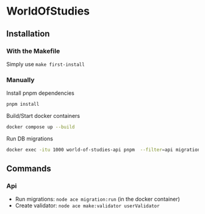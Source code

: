# WorldOfStudies

## Installation

### With the Makefile

Simply use `make first-install`

### Manually

Install pnpm dependencies

```sh
pnpm install
```

Build/Start docker containers

```sh
docker compose up --build
```

Run DB migrations

```sh
docker exec -itu 1000 world-of-studies-api pnpm  --filter=api migration:run
```

## Commands

### Api

- Run migrations: `node ace migration:run` (in the docker container)
- Create validator: `node ace make:validator userValidator`
